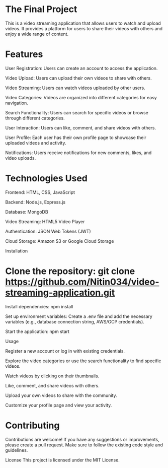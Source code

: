 # The Final Project 

This is a video streaming application that allows users to watch and upload videos. It provides a platform for users to share their videos with others and enjoy a wide range of content.

# Features

User Registration: Users can create an account to access the application.

Video Upload: Users can upload their own videos to share with others.

Video Streaming: Users can watch videos uploaded by other users.

Video Categories: Videos are organized into different categories for easy navigation.

Search Functionality: Users can search for specific videos or browse through different categories.

User Interaction: Users can like, comment, and share videos with others.

User Profile: Each user has their own profile page to showcase their uploaded videos and activity.

Notifications: Users receive notifications for new comments, likes, and video uploads.

# Technologies Used

Frontend: HTML, CSS, JavaScript

Backend: Node.js, Express.js

Database: MongoDB

Video Streaming: HTML5 Video Player

Authentication: JSON Web Tokens (JWT)

Cloud Storage: Amazon S3 or Google Cloud Storage

Installation

# Clone the repository: git clone  https://github.com/Nitin034/video-streaming-application.git

Install dependencies: npm install

Set up environment variables: Create a .env file and add the necessary variables (e.g., database connection string, AWS/GCP credentials).

Start the application: npm start

Usage

Register a new account or log in with existing credentials.

Explore the video categories or use the search functionality to find specific videos.

Watch videos by clicking on their thumbnails.

Like, comment, and share videos with others.

Upload your own videos to share with the community.

Customize your profile page and view your activity.

# Contributing
Contributions are welcome! If you have any suggestions or improvements, please create a pull request. Make sure to follow the existing code style and guidelines.

License
This project is licensed under the MIT License.

